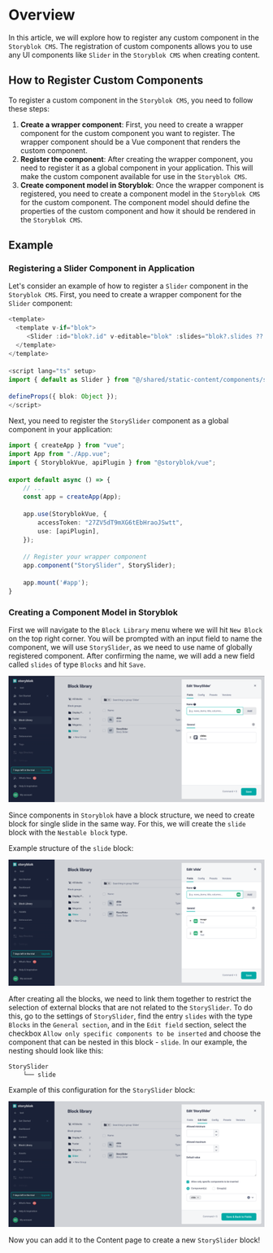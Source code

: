 # Overview

In this article, we will explore how to register any custom component in the `Storyblok CMS`. The registration of custom components allows you to use any UI components like `Slider` in the `Storyblok CMS` when creating content.

## How to Register Custom Components

To register a custom component in the `Storyblok CMS`, you need to follow these steps:

1. **Create a wrapper component**: First, you need to create a wrapper component for the custom component you want to register. The wrapper component should be a Vue component that renders the custom component.
2. **Register the component**: After creating the wrapper component, you need to register it as a global component in your application. This will make the custom component available for use in the `Storyblok CMS`.
3. **Create component model in Storyblok**: Once the wrapper component is registered, you need to create a component model in the `Storyblok CMS` for the custom component. The component model should define the properties of the custom component and how it should be rendered in the `Storyblok CMS`.

## Example

### Registering a Slider Component in Application

Let's consider an example of how to register a `Slider` component in the `Storyblok CMS`. First, you need to create a wrapper component for the `Slider` component:

```typescript title="StorySlider.vue" linenums="1"
<template>
  <template v-if="blok">
     <Slider :id="blok?.id" v-editable="blok" :slides="blok?.slides ?? []"></Slider>
  </template>
</template>

<script lang="ts" setup>
import { default as Slider } from "@/shared/static-content/components/slider.vue";

defineProps({ blok: Object });
</script>

```

Next, you need to register the `StorySlider` component as a global component in your application:

```typescript title="client-app/app-runner.ts" linenums="1"
import { createApp } from "vue";
import App from "./App.vue";
import { StoryblokVue, apiPlugin } from "@storyblok/vue";

export default async () => {
    // ...
    const app = createApp(App);

    app.use(StoryblokVue, {
        accessToken: "27ZV5dT9mXG6tEbHraoJSwtt",
        use: [apiPlugin],
    });

    // Register your wrapper component
    app.component("StorySlider", StorySlider);

    app.mount('#app');
}
```

### Creating a Component Model in Storyblok

First we will navigate to the `Block Library` menu where we will hit `New Block` on the top right corner. You will be prompted with an input field to name the component, we will use `StorySlider`, as we need to use name of globally registered component. After confirming the name, we will add a new field called `slides` of type `Blocks` and hit `Save`.

![StorySlider Block](../media/story-slider-block.png)

Since components in `Storyblok` have a block structure, we need to create block for single slide in the same way. For this, we will create the `slide` block with the `Nestable block` type.

Example structure of the `slide` block:

![Slide Block](../media/slide-block.png)

After creating all the blocks, we need to link them together to restrict the selection of external blocks that are not related to the `StorySlider`. To do this, go to the settings of `StorySlider`, find the entry `slides` with the type `Blocks` in the `General section`, and in the `Edit field` section, select the checkbox `Allow only specific components to be inserted` and choose the component that can be nested in this block - `slide`. In our example, the nesting should look like this:

```text
StorySlider
    └── slide
```

Example of this configuration for the `StorySlider` block:

![StorySlider Settings](../media/story-slider-settings.png)

Now you can add it to the Content page to create a new `StorySlider` block!
